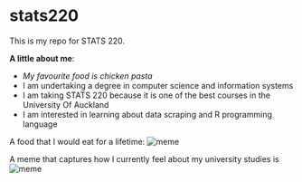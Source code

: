 # stats220

This is my repo for STATS 220. 

**A little about me**:
- _My favourite food is chicken pasta_
- I am undertaking a degree in computer science and information systems
- I am taking STATS 220 because it is one of the best courses in the University Of Auckland
- I am interested in learning about data scraping and R programming language 

A food that I would eat for a lifetime: 
![meme](https://tenor.com/view/cajun-chicken-alfredo-pasta-food-chicken-alfredo-gif-1327376187094577166)


A meme that captures how I currently feel about my university studies is ![meme](https://tenor.com/view/science-math-analytics-technology-nick-zetta-gif-16436026)

